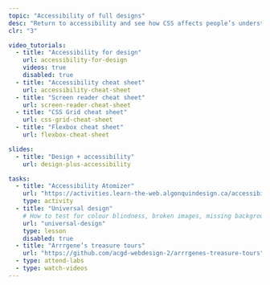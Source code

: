 ```yaml
---
topic: "Accessibility of full designs"
desc: "Return to accessibility and see how CSS affects people’s understanding of pages—and how we can help."
clr: "3"

video_tutorials:
  - title: "Accessibility for design"
    url: accessibility-for-design
    videos: true
    disabled: true
  - title: "Accessibility cheat sheet"
    url: accessibility-cheat-sheet
  - title: "Screen reader cheat sheet"
    url: screen-reader-cheat-sheet
  - title: "CSS Grid cheat sheet"
    url: css-grid-cheat-sheet
  - title: "Flexbox cheat sheet"
    url: flexbox-cheat-sheet

slides:
  - title: "Design + accessibility"
    url: design-plus-accessibility

tasks:
  - title: "Accessibility Atomizer"
    url: "https://activities.learn-the-web.algonquindesign.ca/accessibility-atomizer/"
    type: activity
  - title: "Universal design"
    # How to test for colour blindness, broken images, missing background colours
    url: "universal-design"
    type: lesson
    disabled: true
  - title: "Arrrgene’s treasure tours"
    url: "https://github.com/acgd-webdesign-2/arrrgenes-treasure-tours"
  - type: attend-labs
  - type: watch-videos
---
```

